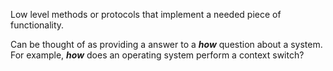 Low level methods or protocols that implement a needed piece of functionality.

Can be thought of as providing a answer to a ***how*** question about a system. For example, ***how*** does an operating system perform a context switch?

